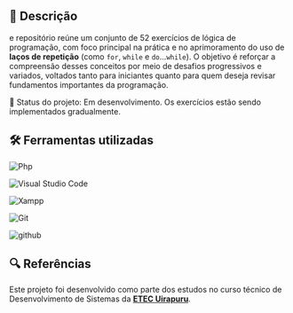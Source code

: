 ## 📄 Descrição

e repositório reúne um conjunto de 52 exercícios de lógica de programação, com foco principal na prática e no aprimoramento do uso de **laços de repetição** (como `for`, `while` e `do`...`while`). O objetivo é reforçar a compreensão desses conceitos por meio de desafios progressivos e variados, voltados tanto para iniciantes quanto para quem deseja revisar fundamentos importantes da programação.

🚧 Status do projeto: Em desenvolvimento. Os exercícios estão sendo implementados gradualmente.

## 🛠️ Ferramentas utilizadas

![Php](https://img.shields.io/badge/PHP-777BB4.svg?style=for-the-badge&logo=PHP&logoColor=white)


![Visual Studio Code](https://img.shields.io/badge/Visual%20Studio%20Code-0078d7.svg?style=for-the-badge&logo=visual-studio-code&logoColor=white)

![Xampp](https://img.shields.io/badge/XAMPP-FB7A24.svg?style=for-the-badge&logo=XAMPP&logoColor=white)

![Git](https://img.shields.io/badge/GIT-E44C30?style=for-the-badge&logo=git&logoColor=white)

![github](https://img.shields.io/badge/GitHub-181717.svg?style=for-the-badge&logo=GitHub&logoColor=white)

## 🔍 Referências

Este projeto foi desenvolvido como parte dos estudos no curso técnico de Desenvolvimento de Sistemas da [**ETEC Uirapuru**](https://etecuirapuru.com.br/).